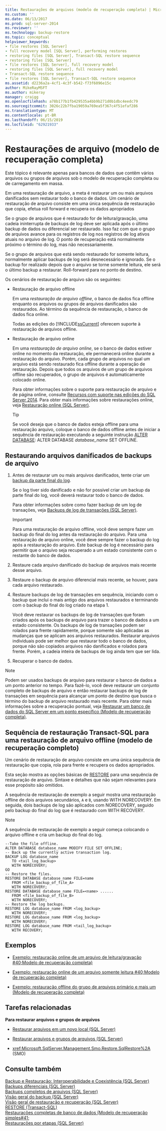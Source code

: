```yaml
---
title: Restaurações de arquivos (modelo de recuperação completa) | Microsoft Docs
ms.custom: ''
ms.date: 06/13/2017
ms.prod: sql-server-2014
ms.reviewer: ''
ms.technology: backup-restore
ms.topic: conceptual
helpviewer_keywords:
- file restores [SQL Server]
- full recovery model [SQL Server], performing restores
- restoring files [SQL Server], Transact-SQL restore sequence
- restoring files [SQL Server]
- file restores [SQL Server], full recovery model
- restoring files [SQL Server], full recovery model
- Transact-SQL restore sequence
- file restores [SQL Server], Transact-SQL restore sequence
ms.assetid: d2236a2a-4cf1-4c3f-b542-f73f6096e15c
author: MikeRayMSFT
ms.author: mikeray
manager: craigg
ms.openlocfilehash: a78b177b1fb429535a4bb9b271d0b1dbc4eedc79
ms.sourcegitcommit: 3026c22b7fba19059a769ea5f367c4f51efaf286
ms.translationtype: MT
ms.contentlocale: pt-BR
ms.lasthandoff: 06/15/2019
ms.locfileid: "62921933"
---
```

# <a name="file-restores-full-recovery-model"></a>Restaurações de arquivo (modelo de recuperação completa)
  Este tópico é relevante apenas para bancos de dados que contêm vários arquivos ou grupos de arquivos sob o modelo de recuperação completa ou de carregamento em massa.  
  
 Em uma restauração de arquivo, a meta é restaurar um ou mais arquivos danificados sem restaurar todo o banco de dados. Um cenário de restauração de arquivo consiste em uma única sequência de restauração que copia, efetua roll forward e recupera os dados apropriados  
  
 Se o grupo de arquivos que é restaurado for de leitura/gravação, uma cadeia ininterrupta de backups de log deve ser aplicada após o último backup de dados ou diferencial ser restaurado. Isso faz com que o grupo de arquivos avance para os registros de log nos registros de log ativos atuais no arquivo de log. O ponto de recuperação está normalmente próximo o término do log, mas não necessariamente.  
  
 Se o grupo de arquivos que está sendo restaurado for somente leitura, normalmente aplicar backups de log será desnecessário e ignorado. Se o backup for realizado depois que o arquivo se torne somente leitura, ele será o último backup a restaurar. Roll-forward para no ponto de destino.  
  
 Os cenários de restauração de arquivo são os seguintes:  
  
-   Restauração de arquivo offline  
  
     Em uma *restauração de arquivo offline*, o banco de dados fica offline enquanto os arquivos ou grupos de arquivos danificados são restaurados. Ao término da sequência de restauração, o banco de dados fica online.  
  
     Todas as edições do [!INCLUDE[ssCurrent](../../includes/sscurrent-md.md)] oferecem suporte à restauração de arquivos offline.  
  
-   Restauração de arquivo online  
  
     Em uma *restauração de arquivo online*, se o banco de dados estiver online no momento da restauração, ele permanecerá online durante a restauração do arquivo. Porém, cada grupo de arquivos no qual um arquivo está sendo restaurado fica offline durante a operação de restauração. Depois que todos os arquivos de um grupo de arquivos offline são recuperados, o grupo de arquivos é automaticamente colocado online.  
  
     Para obter informações sobre o suporte para restauração de arquivo e de página online, consulte [Recursos com suporte nas edições do SQL Server 2014](../../getting-started/features-supported-by-the-editions-of-sql-server-2014.md). Para obter mais informações sobre restaurações online, veja [Restauração online &#40;SQL Server&#41;](online-restore-sql-server.md).  
  
    > [!TIP]  
    >  Se você deseja que o banco de dados esteja offline para uma restauração arquivo, coloque o banco de dados offline antes de iniciar a sequência de restauração executando a seguinte instrução [ALTER DATABASE](/sql/t-sql/statements/alter-database-transact-sql-set-options): ALTER DATABASE *database_name* SET OFFLINE.  
  
  
  
##  <a name="Overview"></a> Restaurando arquivos danificados de backups de arquivo  
  
1.  Antes de restaurar um ou mais arquivos danificados, tente criar um [backup da parte final do log](tail-log-backups-sql-server.md).  
  
     Se o log tiver sido danificado e não for possível criar um backup da parte final do log, você deverá restaurar todo o banco de dados.  
  
     Para obter informações sobre como fazer backup de um log de transações, veja [Backups de log de transações &#40;SQL Server&#41;](transaction-log-backups-sql-server.md).  
  
    > [!IMPORTANT]  
    >  Para uma restauração de arquivo offline, você deve sempre fazer um backup do final do log antes da restauração do arquivo. Para uma restauração de arquivo online, você deve sempre fazer o backup do log após a restauração do arquivo. Este backup de log é necessário para permitir que o arquivo seja recuperado a um estado consistente com o restante do banco de dados.  
  
2.  Restaure cada arquivo danificado do backup de arquivos mais recente desse arquivo.  
  
3.  Restaure o backup de arquivo diferencial mais recente, se houver, para cada arquivo restaurado.  
  
4.  Restaure backups de log de transações em sequência, iniciando com o backup que inclui o mais antigo dos arquivos restaurados e terminando com o backup do final do log criado na etapa 1.  
  
     Você deve restaurar os backups de log de transações que foram criados após os backups de arquivo para trazer o banco de dados a um estado consistente. Os backups de log de transações podem ser rolados para frente rapidamente, porque somente são aplicadas as mudanças que se aplicam aos arquivos restaurados. Restaurar arquivos individuais pode ser melhor que restaurar todo o banco de dados, porque não são copiados arquivos não danificados e rolados para frente. Porém, a cadeia inteira de backups de log ainda tem que ser lida.  
  
5.  Recuperar o banco de dados.  
  
> [!NOTE]  
>  Podem ser usados backups de arquivo para restaurar o banco de dados a um ponto anterior no tempo. Para fazê-lo, você deve restaurar um conjunto completo de backups de arquivo e então restaurar backups de log de transações em sequência para alcançar um ponto de destino que busca o término do backup de arquivo restaurado mais recente. Para obter mais informações sobre a recuperação pontual, veja [Restaurar um banco de dados do SQL Server em um ponto específico &#40;Modelo de recuperação completa&#41;](restore-a-sql-server-database-to-a-point-in-time-full-recovery-model.md).  
  
## <a name="transact-sql-restore-sequence-for-an-offline-file-restore-full-recovery-model"></a>Sequência de restauração Transact-SQL para uma restauração de arquivo offline (modelo de recuperação completo)  
 Um cenário de restauração de arquivo consiste em uma única sequência de restauração que copia, rola para frente e recupera os dados apropriados.  
  
 Esta seção mostra as opções básicas de [RESTORE](/sql/t-sql/statements/restore-statements-transact-sql) para uma sequência de restauração de arquivo. Sintaxe e detalhes que não sejam relevantes para esse propósito são omitidos.  
  
 A sequência de restauração de exemplo a seguir mostra uma restauração offline de dois arquivos secundários, `A` e `B`, usando WITH NORECOVERY. Em seguida, dois backups de log são aplicados com NORECOVERY, seguido pelo backup do final do log que é restaurado com WITH RECOVERY.  
  
> [!NOTE]  
>  A sequência de restauração de exemplo a seguir começa colocando o arquivo offline e cria um backup do final do log.  
  
```  
--Take the file offline.  
ALTER DATABASE database_name MODIFY FILE SET OFFLINE;  
-- Back up the currently active transaction log.  
BACKUP LOG database_name  
   TO <tail_log_backup>  
   WITH NORECOVERY;  
GO   
-- Restore the files.  
RESTORE DATABASE database_name FILE=name   
   FROM <file_backup_of_file_A>   
   WITH NORECOVERY;  
RESTORE DATABASE database_name FILE=<name> ......  
   FROM <file_backup_of_file_B>   
   WITH NORECOVERY;  
-- Restore the log backups.  
RESTORE LOG database_name FROM <log_backup>   
   WITH NORECOVERY;  
RESTORE LOG database_name FROM <log_backup>   
   WITH NORECOVERY;  
RESTORE LOG database_name FROM <tail_log_backup>   
   WITH RECOVERY;  
```  
  
## <a name="examples"></a>Exemplos  
  
-   [Exemplo: restauração online de um arquivo de leitura/gravação #40;Modelo de recuperação completa&#41;](example-online-restore-of-a-read-write-file-full-recovery-model.md)  
  
-   [Exemplo: restauração online de um arquivo somente leitura #40;Modelo de recuperação completa&#41;](example-online-restore-of-a-read-only-file-full-recovery-model.md)  
  
-   [Exemplo: restauração offline do grupo de arquivos primário e mais um &#40;Modelo de recuperação completa&#41;](example-offline-restore-of-primary-and-one-other-filegroup-full-recovery-model.md)  
  
##  <a name="RelatedTasks"></a> Tarefas relacionadas  
 **Para restaurar arquivos e grupos de arquivos**  
  
-   [Restaurar arquivos em um novo local &#40;SQL Server&#41;](restore-files-to-a-new-location-sql-server.md)  
  
-   [Restaurar arquivos e grupos de arquivos &#40;SQL Server&#41;](restore-files-and-filegroups-sql-server.md)  
  
-   <xref:Microsoft.SqlServer.Management.Smo.Restore.SqlRestore%2A> (SMO)  
  

  
## <a name="see-also"></a>Consulte também  
 [Backup e Restauração: Interoperabilidade e Coexistência &#40;SQL Server&#41;](backup-and-restore-interoperability-and-coexistence-sql-server.md)   
 [Backups diferenciais &#40;SQL Server&#41;](differential-backups-sql-server.md)   
 [Backups completos de arquivos &#40;SQL Server&#41;](full-file-backups-sql-server.md)   
 [Visão geral do backup &#40;SQL Server&#41;](backup-overview-sql-server.md)   
 [Visão geral de restauração e recuperação &#40;SQL Server&#41;](restore-and-recovery-overview-sql-server.md)   
 [RESTORE &#40;Transact-SQL&#41;](/sql/t-sql/statements/restore-statements-transact-sql)   
 [Restaurações completas de banco de dados &#40;Modelo de recuperação simples#41;](complete-database-restores-simple-recovery-model.md)   
 [Restaurações por etapas &#40;SQL Server&#41;](piecemeal-restores-sql-server.md)  
  
  
